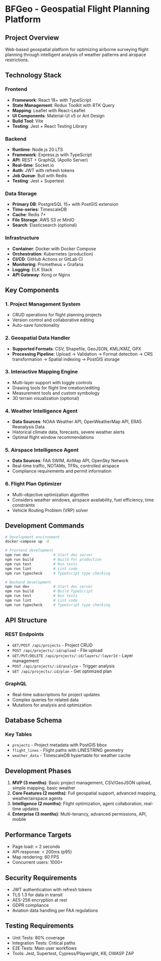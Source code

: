 # BFGeo - Geospatial Flight Planning Platform

## Project Overview
Web-based geospatial platform for optimizing airborne surveying flight planning through intelligent analysis of weather patterns and airspace restrictions.

## Technology Stack

### Frontend
- **Framework**: React 18+ with TypeScript
- **State Management**: Redux Toolkit with RTK Query
- **Mapping**: Leaflet with React-Leaflet
- **UI Components**: Material-UI v5 or Ant Design
- **Build Tool**: Vite
- **Testing**: Jest + React Testing Library

### Backend
- **Runtime**: Node.js 20 LTS
- **Framework**: Express.js with TypeScript
- **API**: REST + GraphQL (Apollo Server)
- **Real-time**: Socket.io
- **Auth**: JWT with refresh tokens
- **Job Queue**: Bull with Redis
- **Testing**: Jest + Supertest

### Data Storage
- **Primary DB**: PostgreSQL 15+ with PostGIS extension
- **Time-series**: TimescaleDB
- **Cache**: Redis 7+
- **File Storage**: AWS S3 or MinIO
- **Search**: Elasticsearch (optional)

### Infrastructure
- **Container**: Docker with Docker Compose
- **Orchestration**: Kubernetes (production)
- **CI/CD**: GitHub Actions or GitLab CI
- **Monitoring**: Prometheus + Grafana
- **Logging**: ELK Stack
- **API Gateway**: Kong or Nginx

## Key Components

### 1. Project Management System
- CRUD operations for flight planning projects
- Version control and collaborative editing
- Auto-save functionality

### 2. Geospatial Data Handler
- **Supported Formats**: CSV, Shapefile, GeoJSON, KML/KMZ, GPX
- **Processing Pipeline**: Upload → Validation → Format detection → CRS transformation → Spatial indexing → PostGIS storage

### 3. Interactive Mapping Engine
- Multi-layer support with toggle controls
- Drawing tools for flight line creation/editing
- Measurement tools and custom symbology
- 3D terrain visualization (optional)

### 4. Weather Intelligence Agent
- **Data Sources**: NOAA Weather API, OpenWeatherMap API, ERA5 Reanalysis Data
- Historical climate data, forecasts, severe weather alerts
- Optimal flight window recommendations

### 5. Airspace Intelligence Agent
- **Data Sources**: FAA SWIM, AirMap API, OpenSky Network
- Real-time traffic, NOTAMs, TFRs, controlled airspace
- Compliance requirements and permit information

### 6. Flight Plan Optimizer
- Multi-objective optimization algorithm
- Considers weather windows, airspace availability, fuel efficiency, time constraints
- Vehicle Routing Problem (VRP) solver

## Development Commands

```bash
# Development environment
docker-compose up -d

# Frontend development
npm run dev           # Start dev server
npm run build         # Build for production
npm run test          # Run tests
npm run lint          # Lint code
npm run typecheck     # TypeScript type checking

# Backend development
npm run dev           # Start dev server
npm run build         # Build TypeScript
npm run test          # Run tests
npm run lint          # Lint code
npm run typecheck     # TypeScript type checking
```

## API Structure

### REST Endpoints
- `GET/POST /api/projects` - Project CRUD
- `POST /api/projects/:id/upload` - File upload
- `GET/PUT/DELETE /api/projects/:id/layers/:layerId` - Layer management
- `POST /api/projects/:id/analyze` - Trigger analysis
- `GET /api/projects/:id/plan` - Get optimized plan

### GraphQL
- Real-time subscriptions for project updates
- Complex queries for related data
- Mutations for analysis and optimization

## Database Schema

### Key Tables
- `projects` - Project metadata with PostGIS bbox
- `flight_lines` - Flight paths with LINESTRING geometry
- `weather_data` - TimescaleDB hypertable for weather cache

## Development Phases

1. **MVP (3 months)**: Basic project management, CSV/GeoJSON upload, simple mapping, basic weather
2. **Core Features (2 months)**: Full geospatial support, advanced mapping, weather/airspace agents
3. **Intelligence (2 months)**: Flight optimization, agent collaboration, real-time updates
4. **Enterprise (3 months)**: Multi-tenancy, advanced permissions, API, mobile

## Performance Targets
- Page load: < 2 seconds
- API response: < 200ms (p95)
- Map rendering: 60 FPS
- Concurrent users: 1000+

## Security Requirements
- JWT authentication with refresh tokens
- TLS 1.3 for data in transit
- AES-256 encryption at rest
- GDPR compliance
- Aviation data handling per FAA regulations

## Testing Requirements
- Unit Tests: 80% coverage
- Integration Tests: Critical paths
- E2E Tests: Main user workflows
- Tools: Jest, Supertest, Cypress/Playwright, K6, OWASP ZAP